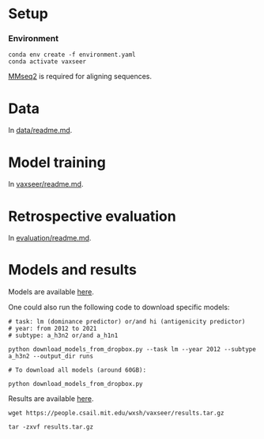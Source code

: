 # Setup

### Environment

```
conda env create -f environment.yaml
conda activate vaxseer
```

[MMseq2](https://github.com/soedinglab/MMseqs2) is required for aligning sequences.


# Data

In [data/readme.md](data/readme.md).

# Model training

In [vaxseer/readme.md](vaxseer/readme.md).

# Retrospective evaluation

In [evaluation/readme.md](evaluation/readme.md). 

# Models and results

Models are available [here](https://www.dropbox.com/scl/fo/7d94eqsii2h1jdm5l7mm6/h?rlkey=1n1wafyuapwx5a4c04jc0y7cs&dl=0).

One could also run the following code to download specific models:

```
# task: lm (dominance predictor) or/and hi (antigenicity predictor)
# year: from 2012 to 2021
# subtype: a_h3n2 or/and a_h1n1

python download_models_from_dropbox.py --task lm --year 2012 --subtype a_h3n2 --output_dir runs

# To download all models (around 60GB):

python download_models_from_dropbox.py 
```
Results are available [here](https://people.csail.mit.edu/wxsh/vaxseer/results.tar.gz).
```
wget https://people.csail.mit.edu/wxsh/vaxseer/results.tar.gz

tar -zxvf results.tar.gz
```